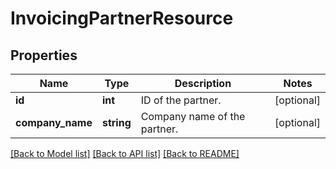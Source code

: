 # InvoicingPartnerResource

## Properties
Name | Type | Description | Notes
------------ | ------------- | ------------- | -------------
**id** | **int** | ID of the partner. | [optional] 
**company_name** | **string** | Company name of the partner. | [optional] 

[[Back to Model list]](../README.md#documentation-for-models) [[Back to API list]](../README.md#documentation-for-api-endpoints) [[Back to README]](../README.md)


